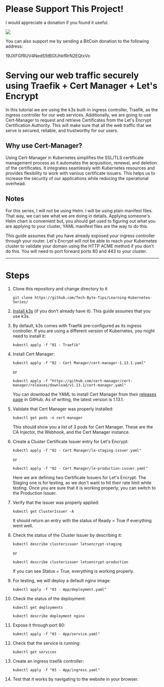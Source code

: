 # Please Support This Project!

I would appreciate a donation if you found it useful.

[![](https://www.paypalobjects.com/en_US/i/btn/btn_donateCC_LG.gif)](https://www.paypal.com/cgi-bin/webscr?cmd=_donations&business=53CD2WNX3698E&lc=US&item_name=TechByteTips&item_number=Learning%2dKubernetes%2dSeries&currency_code=USD&bn=PP%2dDonationsBF%3abtn_donateCC_LG%2egif%3aNonHosted)

You can also support me by sending a BitCoin donation to the following address:

19JXFGfRUV4NedS5tBGfJhkfRrN2EQtxVo

# Serving our web traffic securely using Traefik + Cert Manager + Let's Encrypt

In this tutorial we are using the k3s built-in ingress controller, Traefik, as the ingress controller for our web services.  Additionally, we are going to use Cert-Manager to request and retrieve Certificates from the Let's Encrypt Certification Authority.  This will make sure that all the web traffic that we serve is secured, reliable, and trustworthy for our users.

## Why use Cert-Manager?

Using Cert-Manager in Kubernetes simplifies the SSL/TLS certificate management process as it automates the acquisition, renewal, and deletion of the certificates.  It integrates seamlessly with Kubernetes resources and provides flexibility to work with various certificate issuers.  This helps us to increase the security of our applications while reducing the operational overhead.

## Notes

For this series, I will not be using Helm.  I will be using plain manifest files.  That way, we can see what we are doing in details.  Applying someone's Helm chart is convenient but, you should get used to figuring out what you are applying to your cluster, YAML manifest files are the way to do this.

This guide assumes that you have already exposed your ingress controller through your router.  Let's Encrypt will not be able to reach your Kubernetes cluster to validate your domain using the HTTP ACME method if you don't do this.  You will need to port forward ports 80 and 443 to your cluster.

---

# Steps

1. Clone this repository and change directory to it

    ```
    git clone https://github.com/Tech-Byte-Tips/Learning-Kubernetes-Series/
    ```

2. [Install k3s](https://github.com/Tech-Byte-Tips/Reference-Guides/blob/main/K3S-In-Netbooted-Raspberry-Pis.md) (if you don't already have it).  This guide assumes that you use k3s.

3. By default, k3s comes with Traefik pre-configured as its ingress controller.  If you are using a different version of Kubernetes, you might need to install it:

    ```
    kubectl apply -f "01 - Traefik"
    ```

4. Install Cert Manager:

    ```
    kubectl apply -f "02 - Cert Manager/cert-manager-1.13.1.yaml"
    ```
    or 
    ```
    kubectl apply -f "https://github.com/cert-manager/cert-manager/releases/download/v1.13.1/cert-manager.yaml"
    ```

    You can download the YAML to install Cert Manager from their [releases page](https://github.com/cert-manager/cert-manager/releases/) in GitHub.  As of writing, the latest version is 1.13.1.

5. Validate that Cert Manager was properly installed:

    ```
    kubectl get pods -n cert-manager
    ```

    This should show you a list of 3 pods for Cert Manager.  These are the CA Injector, the Webhook, and the Cert Manager instance.

6. Create a Cluster Certificate Issuer entry for Let's Encrypt:

    ```
    kubectl apply -f "02 - Cert Manager/le-staging-issuer.yaml"
    ```
    or
    ```
    kubectl apply -f "02 - Cert Manager/le-production-issuer.yaml"
    ```

    Here we are defining two Certificate Issuers for Let's Encrypt.  The Staging one is for testing, as we don't want to hit their rate limit while testing.  Once you are sure that it is working properly, you can switch to the Production Issuer.

7. Verify that the issuer was properly applied:

    ```
    kubectl get ClusterIssuer -A
    ```

    It should return an entry with the status of Ready = True if everything went well.

8. Check the status of the Cluster Issuer by describing it:

    ```
    kubectl describe clusterissuer letsencrypt-staging
    ```
    or 
    ```
    kubectl describe clusterissuer letsencrypt-production
    ```

    If you can see Status = True, everything is working properly.

9. For testing, we will deploy a default nginx image:

    ```
    kubectl apply -f "03 - App/deployment.yaml"
    ```

10. Check the status of the deployment:

    ```
    kubectl get deployments
    ```

    ```
    kubectl describe deployment nginx
    ```

11. Expose it through port 80:

    ```
    kubectl apply -f "03 - App/service.yaml"
    ```

12. Check that the service is running:

    ```
    kubectl get services
    ```

13. Create an ingress traefik controller:

    ```
    kubectl apply -f "03 - App/ingress.yaml"
    ```

14. Test that it works by navigating to the website in your browser.